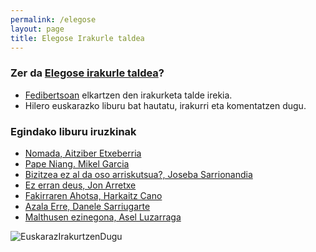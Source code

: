 ```yaml
---
permalink: /elegose
layout: page
title: Elegose Irakurle taldea
---
```

### Zer da [Elegose irakurle taldea](https://laborategia.eus/mastodon-irakurketa-taldea/)?
- [Fedibertsoan](https://eu.wikipedia.org/wiki/Fedibertso) elkartzen den irakurketa talde irekia.
- Hilero euskarazko liburu bat hautatu, irakurri eta komentatzen dugu.

### Egindako liburu iruzkinak

- [Nomada, Aitziber Etxeberria](https://izaroblog.github.io/elegose/2019/09/16/Nomada.html)
- [Pape Niang. Mikel Garcia](https://izaroblog.github.io/elegose/2019/09/01/PapeNiang.html)
- [Bizitzea ez al da oso arriskutsua?, Joseba Sarrionandia](https://izaroblog.github.io/elegose/2019/05/27/Bizitzea-ez-al-da-oso-arriskutsua.html)
- [Ez erran deus, Jon Arretxe](https://izaroblog.github.io/elegose/2019/04/18/Ez-erran-deus.html)
- [Fakirraren Ahotsa, Harkaitz Cano](https://izaroblog.github.io/elegose/2019/04/06/Fakirraren-ahotsa.html)
- [Azala Erre, Danele Sarriugarte](https://izaroblog.github.io/elegose/2019/02/15/Azala-erre.html)
- [Malthusen ezinegona, Asel Luzarraga](https://izaroblog.github.io/elegose/2021/06/15/Malthusen-ezinegona.html) 


![EuskarazIrakurtzenDugu](https://laborategia.eus/wp-content/uploads/2019/01/irakurketataldea.png)

